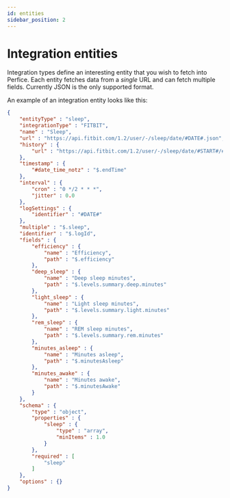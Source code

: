 ```yaml
---
id: entities
sidebar_position: 2
---
```


# Integration entities
Integration types define an interesting entity that you wish to fetch into Perfice. Each entity fetches data from a *single* URL and can fetch multiple fields. Currently JSON is the only supported format.   

An example of an integration entity looks like this:
```json
{
    "entityType" : "sleep",
    "integrationType" : "FITBIT",
    "name" : "Sleep",
    "url" : "https://api.fitbit.com/1.2/user/-/sleep/date/#DATE#.json",
    "history" : {
        "url" : "https://api.fitbit.com/1.2/user/-/sleep/date/#START#/#DATE#.json"
    },
    "timestamp" : {
        "#date_time_notz" : "$.endTime"
    },
    "interval" : {
        "cron" : "0 */2 * * *",
        "jitter" : 0.0
    },
    "logSettings" : {
        "identifier" : "#DATE#"
    },
    "multiple" : "$.sleep",
    "identifier" : "$.logId",
    "fields" : {
        "efficiency" : {
            "name" : "Efficiency",
            "path" : "$.efficiency"
        },
        "deep_sleep" : {
            "name" : "Deep sleep minutes",
            "path" : "$.levels.summary.deep.minutes"
        },
        "light_sleep" : {
            "name" : "Light sleep minutes",
            "path" : "$.levels.summary.light.minutes"
        },
        "rem_sleep" : {
            "name" : "REM sleep minutes",
            "path" : "$.levels.summary.rem.minutes"
        },
        "minutes_asleep" : {
            "name" : "Minutes asleep",
            "path" : "$.minutesAsleep"
        },
        "minutes_awake" : {
            "name" : "Minutes awake",
            "path" : "$.minutesAwake"
        }
    },
    "schema" : {
        "type" : "object",
        "properties" : {
            "sleep" : {
                "type" : "array",
                "minItems" : 1.0
            }
        },
        "required" : [ 
            "sleep"
        ]
    },
    "options" : {}
}
```